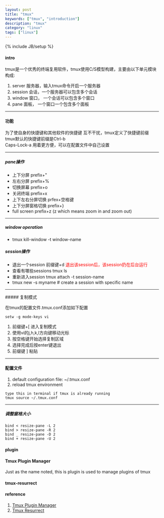 ```yaml
---
layout: post
title: "tmux"
keywords: ["tmux", "introduction"]
description: "tmux"
category: "linux"
tags: ["linux"]
---
```

{% include JB/setup %}


#### intro
tmux是一个优秀的终端复用软件，tmux使用C/S模型构建，主要由以下单元模块构成:
1. server 服务器，输入tmux命令开启一个服务器
2. session 会话，一个服务器可以包含多个会话
3. window 窗口， 一个会话可以包含多个窗口
4. pane 面板， 一个窗口一个包含多个面板

<hr />

#### 功能

为了使自身的快捷键和其他软件的快捷键
互不干扰，tmux定义了快捷键前缀<br/>
tmux默认的快捷键前缀是Ctrl-b<br />
Caps-Lock-a 用着更方便，可以在配置文件中自己设置
<hr />

##### pane操作

+ 上下分屏 prefix+"
+ 左右分屏 prefix+%
+ 切换屏幕 prefix+o
+ 关闭终端 prefix+x
+ 上下左右分屏切换 prfex+空格键
+ 上下分屏窗格切换 prefix+}
+ full screen   prefix+z   (z which means zoom in and zoom out)

<hr />


##### window operation

+ tmux kill-window -t window-name

##### session操作

+ 退出一个session 前缀键+d <font color="red">退出该session后，该session扔在后台运行</font>
+ 查看有哪些sessions tmux ls
+ 重新进入session   tmux attach -t session-name
+ tmux new -s myname # create a session with specific name

<hr />
##### 复制模式

在tmux的配置文件.tmux.conf添加如下配置

```shell
setw -g mode-keys vi
```

1. 前缀键+[ 进入复制模式
2. 使用vi的j,h,k,l方向键移动光标
3. 按空格键开始选择复制区域
4. 选择完成后按enter键退出
5. 前缀键 ] 粘贴
<hr />

#### 配置文件

1. default configuration file:  ~/.tmux.conf
2. reload tmux environment  

```shell
type this in terminal if tmux is already running
tmux source ~/.tmux.conf
```

<hr />

##### 调整窗格大小

```shell
bind < resize-pane -L 2
bind > resize-pane -R 2
bind _ resize-pane -D 2
bind + resize-pane -U 2
```

#### plugin

#### Tmux Plugin Manager

Just as the name noted, this is plugin is used to manage plugins of tmux

#### tmux-resurrect






#### reference

1. [Tmux Plugin Manager](https://github.com/tmux-plugins/tpm)
2. [Tmux Resurrect](https://github.com/tmux-plugins/tmux-resurrect)

